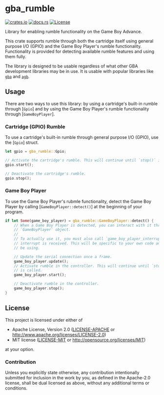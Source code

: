 # gba_rumble

[![crates.io](https://img.shields.io/crates/v/gba_rumble)](https://crates.io/crates/gba_rumble)
[![docs.rs](https://docs.rs/gba_rumble/badge.svg)](https://docs.rs/gba_rumble)
[![License](https://img.shields.io/crates/l/gba_rumble)](#license)

Library for enabling rumble functionality on the Game Boy Advance.

This crate supports rumble through both the cartridge itself using general purpose I/O (GPIO) and the Game Boy Player's rumble functionality. Functionality is provided for detecting available rumble features and using them fully.

The library is designed to be usable regardless of what other GBA development libraries may be in use. It is usable with popular libraries like [`gba`](https://docs.rs/gba/latest/gba/) and [`agb`](https://docs.rs/agb/latest/agb/index.html).

## Usage
There are two ways to use this library: by using a cartridge's built-in rumble through [`Gpio`] and by using the Game Boy Player's rumble functionality through [`GameBoyPlayer`].

### Cartridge (GPIO) Rumble
To use a cartridge's built-in rumble through general purpose I/O (GPIO), use the [`Gpio`] struct.

``` rust
let gpio = gba_rumble::Gpio;

// Activate the cartridge's rumble. This will continue until `stop()` is called.
gpio.start();

// Deactivate the cartridge's rumble.
gpio.stop();
```

### Game Boy Player
To use the Game Boy Player's rubmle functionality, detect the Game Boy Player by calling [`GameBoyPlayer::detect()`] at the beginning of your program.

``` rust
if let Some(game_boy_player) = gba_rumble::GameBoyPlayer::detect() {    
    // When a Game Boy Player is detected, you can interact with it through the returned
    // `GameBoyPlayer` object.
    //
    // To actually use it, you must also call `game_boy_player_interrupt()` when a serial
    // interrupt is received. This will be specific to your own code and any frameworks you may
    // be using.

    // Update the serial connection once a frame.
    game_boy_player.update();
    // Activate rumble in the controller. This will continue until `stop()` or `hard_stop()`
    // is called.
    game_boy_player.start();

    // Deactivate rumble in the controller.
    game_boy_player.stop();
}
```

## License
This project is licensed under either of

* Apache License, Version 2.0
([LICENSE-APACHE](https://github.com/Anders429/gba_rumble/blob/HEAD/LICENSE-APACHE) or
http://www.apache.org/licenses/LICENSE-2.0)
* MIT license
([LICENSE-MIT](https://github.com/Anders429/gba_rumble/blob/HEAD/LICENSE-MIT) or
http://opensource.org/licenses/MIT)

at your option.

### Contribution
Unless you explicitly state otherwise, any contribution intentionally submitted for inclusion in the work by you, as defined in the Apache-2.0 license, shall be dual licensed as above, without any additional terms or conditions.
